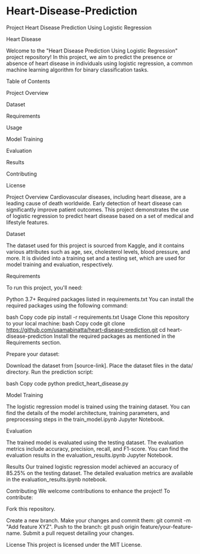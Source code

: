 # Heart-Disease-Prediction
Project Heart Disease Prediction Using Logistic Regression

Heart Disease

Welcome to the "Heart Disease Prediction Using Logistic Regression" project repository! In this project, we aim to predict the presence or absence of heart disease in individuals using logistic regression, a common machine learning algorithm for binary classification tasks.

Table of Contents

Project Overview

Dataset

Requirements

Usage

Model Training

Evaluation

Results

Contributing

License

Project Overview
Cardiovascular diseases, including heart disease, are a leading cause of death worldwide. Early detection of heart disease can significantly improve patient outcomes. This project demonstrates the use of logistic regression to predict heart disease based on a set of medical and lifestyle features.

Dataset

The dataset used for this project is sourced from Kaggle, and it contains various attributes such as age, sex, cholesterol levels, blood pressure, and more. It is divided into a training set and a testing set, which are used for model training and evaluation, respectively.

Requirements

To run this project, you'll need:

Python 3.7+
Required packages listed in requirements.txt
You can install the required packages using the following command:

bash
Copy code
pip install -r requirements.txt
Usage
Clone this repository to your local machine:
bash
Copy code
git clone https://github.com/usamabinatta/heart-disease-prediction.git
cd heart-disease-prediction
Install the required packages as mentioned in the Requirements section.

Prepare your dataset:

Download the dataset from [source-link].
Place the dataset files in the data/ directory.
Run the prediction script:

bash
Copy code
python predict_heart_disease.py

Model Training

The logistic regression model is trained using the training dataset. You can find the details of the model architecture, training parameters, and preprocessing steps in the train_model.ipynb Jupyter Notebook.

Evaluation

The trained model is evaluated using the testing dataset. The evaluation metrics include accuracy, precision, recall, and F1-score. You can find the evaluation results in the evaluation_results.ipynb Jupyter Notebook.

Results
Our trained logistic regression model achieved an accuracy of 85.25% on the testing dataset. The detailed evaluation metrics are available in the evaluation_results.ipynb notebook.

Contributing
We welcome contributions to enhance the project! To contribute:

Fork this repository.

Create a new branch.
Make your changes and commit them: git commit -m "Add feature XYZ".
Push to the branch: git push origin feature/your-feature-name.
Submit a pull request detailing your changes.

License
This project is licensed under the MIT License.

